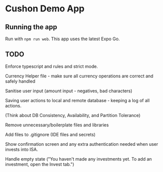 # Cushon Demo App

## Running the app

Run with `npm run web`. This app uses the latest Expo Go.

## TODO

Enforce typescript and rules and strict mode.

Currency Helper file - make sure all currency operations are correct and safely handled

Sanitise user input (amount input - negatives, bad characters)

Saving user actions to local and remote database - keeping a log of all actions.

(Think about DB Consistency, Availability, and Partition Tolerance)

Remove unnecessary/boilerplate files and libraries

Add files to .gitignore (IDE files and secrets)

Show confirmation screen and any extra authentication needed when user invests into ISA.

Handle empty state ("You haven't made any investments yet. To add an investment, open the Invest tab.")
